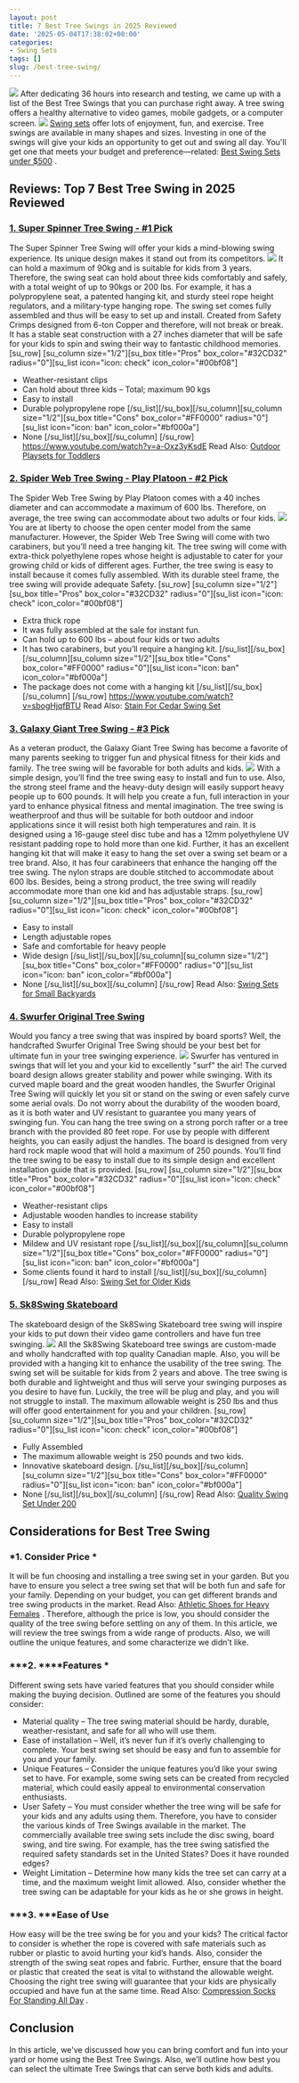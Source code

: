 ```yaml
---
layout: post
title: 7 Best Tree Swings in 2025 Reviewed
date: '2025-05-04T17:38:02+00:00'
categories:
- Swing Sets
tags: []
slug: /best-tree-swing/
---
```


![](/assets/img/e/ir)
After dedicating 36 hours into research and testing, we came up with a list of the Best Tree Swings that you can purchase right away.
A tree swing offers a healthy alternative to video games, mobile gadgets, or a computer screen.
![](/assets/img/img/)
[Swing sets](https://pestpolicy.com/best-swing-set-for-older-kids/)
offer lots of enjoyment, fun, and exercise. Tree swings are available in many shapes and sizes.
Investing in one of the swings will give your kids an opportunity to get out and swing all day.
You'll get one that meets your budget and preference—related:
[Best Swing Sets under $500](https://pestpolicy.com/best-swing-sets-under-500-expert-analysis-and-reviews/)
.
## Reviews: Top 7 Best Tree Swing in 2025 Reviewed
### [1. Super Spinner Tree Swing - #1 Pick](https://www.amazon.com/dp/B07843GXG4/?tag=p-policy-20)
The Super Spinner Tree Swing will offer your kids a mind-blowing swing experience. Its unique design makes it stand out from its competitors.
![](/assets/img/e/ir)
[](https://www.amazon.com/dp/B07843GXG4/?tag=p-policy-20)
[](https://www.amazon.com/dp/B07B12ZHVV/ref=as_li_ss_il?&linkCode=li2&tag=p-policy-20&linkId=da4ea795c03d6f63b84205eb5742fe22&language=en_US)
[](https://www.amazon.com/dp/B005VHRNXO/?tag=p-policy-20)
[](https://www.amazon.com/dp/B00O96YKPW/tag=p-policy-20)
[](https://www.amazon.com/dp/B01M8MUHEW/?tag=p-policy-20)
[](https://www.amazon.com/dp/B01M8MUHEW/?tag=p-policy-20)
[](https://www.amazon.com/dp/B000E77I0Y/?tag=p-policy-20)
[](https://www.amazon.com/dp/B075KD2TL3/?tag=p-policy-20)
[](https://www.amazon.com/dp/B072LFRJM9/?tag=p-policy-20)
[](https://www.amazon.com/dp/B07CQYZVVN/?tag=p-policy-20)
It can hold a maximum of 90kg and is suitable for kids from 3 years. Therefore, the swing seat can hold about three kids comfortably and safely, with a total weight of up to 90kgs or 200 lbs.
For example, it has a polypropylene seat, a patented hanging kit, and sturdy steel rope height regulators, and a military-type hanging rope.
The swing set comes fully assembled and thus will be easy to set up and install. Created from Safety Crimps designed from 6-ton Copper and therefore, will not break or break.
It has a stable seat construction with a 27 inches diameter that will be safe for your kids to spin and swing their way to fantastic childhood memories.
[su_row] [su_column size="1/2"][su_box title="Pros" box_color="#32CD32" radius="0"][su_list icon="icon: check" icon_color="#00bf08"]
- Weather-resistant clips
- Can hold about three kids – Total; maximum 90 kgs
- Easy to install
- Durable polypropylene rope
[/su_list][/su_box][/su_column][su_column size="1/2"][su_box title="Cons" box_color="#FF0000" radius="0"][su_list icon="icon: ban" icon_color="#bf000a"]
- None
[/su_list][/su_box][/su_column] [/su_row]
https://www.youtube.com/watch?v=a-Oxz3yKsdE
Read Also:
[Outdoor Playsets for Toddlers](https://pestpolicy.com/best-outdoor-playsets-for-toddlers/)
### [2. Spider Web Tree Swing - Play Platoon - #2 Pick](https://www.amazon.com/dp/B07B12ZHVV/?tag=p-policy-20)
The Spider Web Tree Swing by Play Platoon comes with a 40 inches diameter and can accommodate a maximum of 600 lbs. Therefore, on average, the tree swing can accommodate about two adults or four kids.
![](/assets/img/e/ir)
[](https://www.amazon.com/dp/B07B12ZHVV/ref=as_li_ss_il?&linkCode=li2&tag=p-policy-20&linkId=da4ea795c03d6f63b84205eb5742fe22&language=en_US)
[](https://www.amazon.com/dp/B005VHRNXO/?tag=p-policy-20)
[](https://www.amazon.com/dp/B00O96YKPW/tag=p-policy-20)
[](https://www.amazon.com/dp/B01M8MUHEW/?tag=p-policy-20)
[](https://www.amazon.com/dp/B01M8MUHEW/?tag=p-policy-20)
[](https://www.amazon.com/dp/B000E77I0Y/?tag=p-policy-20)
[](https://www.amazon.com/dp/B075KD2TL3/?tag=p-policy-20)
[](https://www.amazon.com/dp/B072LFRJM9/?tag=p-policy-20)
[](https://www.amazon.com/dp/B07CQYZVVN/?tag=p-policy-20)
You are at liberty to choose the open center model from the same manufacturer. However, the Spider Web Tree Swing will come with two carabiners, but you’ll need a tree hanging kit.
The tree swing will come with extra-thick polyethylene ropes whose height is adjustable to cater for your growing child or kids of different ages.
Further, the tree swing is easy to install because it comes fully assembled. With its durable steel frame, the tree swing will provide adequate Safety.
[su_row] [su_column size="1/2"][su_box title="Pros" box_color="#32CD32" radius="0"][su_list icon="icon: check" icon_color="#00bf08"]
- Extra thick rope
- It was fully assembled at the sale for instant fun.
- Can hold up to 600 lbs – about four kids or two adults
- It has two carabiners, but you’ll require a hanging kit.
[/su_list][/su_box][/su_column][su_column size="1/2"][su_box title="Cons" box_color="#FF0000" radius="0"][su_list icon="icon: ban" icon_color="#bf000a"]
- The package does not come with a hanging kit
[/su_list][/su_box][/su_column] [/su_row]
https://www.youtube.com/watch?v=sbogHjqfBTU
Read Also:
[Stain For Cedar Swing Set](https://pestpolicy.com/best-stain-for-cedar-swing-set/)
### [3. Galaxy Giant Tree Swing - #3 Pick](https://www.amazon.com/dp/B01DCU2RJG/?tag=p-policy-20)
As a veteran product, the Galaxy Giant Tree Swing has become a favorite of many parents seeking to trigger fun and physical fitness for their kids and family. The tree swing will be favorable for both adults and kids.
![](/assets/img/e/ir)
[](https://www.amazon.com/dp/B01DCU2RJG/?tag=p-policy-20)
[](https://www.amazon.com/dp/B005VHRNXO/?tag=p-policy-20)
[](https://www.amazon.com/dp/B00O96YKPW/tag=p-policy-20)
[](https://www.amazon.com/dp/B01M8MUHEW/?tag=p-policy-20)
[](https://www.amazon.com/dp/B01M8MUHEW/?tag=p-policy-20)
[](https://www.amazon.com/dp/B000E77I0Y/?tag=p-policy-20)
[](https://www.amazon.com/dp/B075KD2TL3/?tag=p-policy-20)
[](https://www.amazon.com/dp/B072LFRJM9/?tag=p-policy-20)
[](https://www.amazon.com/dp/B07CQYZVVN/?tag=p-policy-20)
With a simple design, you’ll find the tree swing easy to install and fun to use. Also, the strong steel frame and the heavy-duty design will easily support heavy people up to 600 pounds.
It will help you create a fun, full interaction in your yard to enhance physical fitness and mental imagination.
The tree swing is weatherproof and thus will be suitable for both outdoor and indoor applications since it will resist both high temperatures and rain.
It is designed using a 16-gauge steel disc tube and has a 12mm polyethylene UV resistant padding rope to hold more than one kid.
Further, it has an excellent hanging kit that will make it easy to hang the set over a swing set beam or a tree brand. Also, it has four carabineers that enhance the hanging off the tree swing.
The nylon straps are double stitched to accommodate about 600 lbs. Besides, being a strong product, the tree swing will readily accommodate more than one kid and has adjustable straps.
[su_row] [su_column size="1/2"][su_box title="Pros" box_color="#32CD32" radius="0"][su_list icon="icon: check" icon_color="#00bf08"]
- Easy to install
- Length adjustable ropes
- Safe and comfortable for heavy people
- Wide design
[/su_list][/su_box][/su_column][su_column size="1/2"][su_box title="Cons" box_color="#FF0000" radius="0"][su_list icon="icon: ban" icon_color="#bf000a"]
- None
[/su_list][/su_box][/su_column] [/su_row]
Read Also:
[Swing Sets for Small Backyards](https://pestpolicy.com/best-swing-sets-for-small-backyards/)
### [4. Swurfer Original Tree Swing](https://www.amazon.com/dp/B00NU9VMAK/?tag=p-policy-20)
Would you fancy a tree swing that was inspired by board sports? Well, the handcrafted Swurfer Original Tree Swing should be your best bet for ultimate fun in your tree swinging experience.
![](/assets/img/e/ir)
[](https://www.amazon.com/dp/B00NU9VMAK/?tag=p-policy-20)
[](https://www.amazon.com/dp/B005VHRNXO/?tag=p-policy-20)
[](https://www.amazon.com/dp/B00O96YKPW/tag=p-policy-20)
[](https://www.amazon.com/dp/B01M8MUHEW/?tag=p-policy-20)
[](https://www.amazon.com/dp/B01M8MUHEW/?tag=p-policy-20)
[](https://www.amazon.com/dp/B000E77I0Y/?tag=p-policy-20)
[](https://www.amazon.com/dp/B075KD2TL3/?tag=p-policy-20)
[](https://www.amazon.com/dp/B072LFRJM9/?tag=p-policy-20)
[](https://www.amazon.com/dp/B07CQYZVVN/?tag=p-policy-20)
Swurfer has ventured in swings that will let you and your kid to excellently "surf" the air! The curved board design allows greater stability and power while swinging.
With its curved maple board and the great wooden handles, the Swurfer Original Tree Swing will quickly let you sit or stand on the swing or even safely curve some aerial ovals.
Do not worry about the durability of the wooden board, as it is both water and UV resistant to guarantee you many years of swinging fun.
You can hang the tree swing on a strong porch rafter or a tree branch with the provided 80 feet rope. For use by people with different heights, you can easily adjust the handles. The board is designed from very hard rock maple wood that will hold a maximum of 250 pounds.
You’ll find the tree swing to be easy to install due to its simple design and excellent installation guide that is provided.
[su_row] [su_column size="1/2"][su_box title="Pros" box_color="#32CD32" radius="0"][su_list icon="icon: check" icon_color="#00bf08"]
- Weather-resistant clips
- Adjustable wooden handles to increase stability
- Easy to install
- Durable polypropylene rope
- Mildew and UV resistant rope
[/su_list][/su_box][/su_column][su_column size="1/2"][su_box title="Cons" box_color="#FF0000" radius="0"][su_list icon="icon: ban" icon_color="#bf000a"]
- Some clients found it hard to install
[/su_list][/su_box][/su_column] [/su_row]
Read Also:
[Swing Set for Older Kids](https://pestpolicy.com/best-swing-set-for-older-kids/)
### [5. Sk8Swing Skateboard](https://www.amazon.com/dp/B012DVUE8Q/?tag=p-policy-20)
The skateboard design of the Sk8Swing Skateboard tree swing will inspire your kids to put down their video game controllers and have fun tree swinging.
![](/assets/img/e/ir)
All the Sk8Swing Skateboard tree swings are custom-made and wholly handcrafted with top quality Canadian maple.
[](https://www.amazon.com/dp/B012DVUE8Q/?tag=p-policy-20)
[](https://www.amazon.com/dp/B005VHRNXO/?tag=p-policy-20)
[](https://www.amazon.com/dp/B00O96YKPW/tag=p-policy-20)
[](https://www.amazon.com/dp/B01M8MUHEW/?tag=p-policy-20)
[](https://www.amazon.com/dp/B01M8MUHEW/?tag=p-policy-20)
[](https://www.amazon.com/dp/B000E77I0Y/?tag=p-policy-20)
[](https://www.amazon.com/dp/B075KD2TL3/?tag=p-policy-20)
[](https://www.amazon.com/dp/B072LFRJM9/?tag=p-policy-20)
[](https://www.amazon.com/dp/B07CQYZVVN/?tag=p-policy-20)
Also, you will be provided with a hanging kit to enhance the usability of the tree swing. The swing set will be suitable for kids from 2 years and above.
The tree swing is both durable and lightweight and thus will serve your swinging purposes as you desire to have fun. Luckily, the tree will be plug and play, and you will not struggle to install.
The maximum allowable weight is 250 lbs and thus will offer good entertainment for you and your children.
[su_row] [su_column size="1/2"][su_box title="Pros" box_color="#32CD32" radius="0"][su_list icon="icon: check" icon_color="#00bf08"]
- Fully Assembled
- The maximum allowable weight is 250 pounds and two kids.
- Innovative skateboard design.
[/su_list][/su_box][/su_column][su_column size="1/2"][su_box title="Cons" box_color="#FF0000" radius="0"][su_list icon="icon: ban" icon_color="#bf000a"]
- None
[/su_list][/su_box][/su_column] [/su_row]
Read Also:
[Quality Swing Set Under 200](https://pestpolicy.com/best-swing-set-under-200/)
## Considerations for Best Tree Swing
### *1. Consider Price *
It will be fun choosing and installing a tree swing set in your garden. But you have to ensure you select a tree swing set that will be both fun and safe for your family.
Depending on your budget, you can get different brands and tree swing products in the market. Read Also:
[Athletic Shoes for Heavy Females](https://pestpolicy.com/best-running-shoes-for-heavy-female-runners/)
.
Therefore, although the price is low, you should consider the quality of the tree swing before settling on any of them.
In this article, we will review the tree swings from a wide range of products. Also, we will outline the unique features, and some characterize we didn’t like.
### ***2. ****Features *
Different swing sets have varied features that you should consider while making the buying decision. Outlined are some of the features you should consider:
- Material quality – The tree swing material should be hardy, durable, weather-resistant, and safe for all who will use them.
- Ease of installation – Well, it’s never fun if it’s overly challenging to complete. Your best swing set should be easy and fun to assemble for you and your family.
- Unique Features – Consider the unique features you’d like your swing set to have. For example, some swing sets can be created from recycled material, which could easily appeal to environmental conservation enthusiasts.
- User Safety – You must consider whether the tree wing will be safe for your kids and any adults using them.
Therefore, you have to consider the various kinds of Tree Swings available in the market. The commercially available tree swing sets include the disc swing, board swing, and tire swing.
For example, has the tree swing satisfied the required safety standards set in the United States? Does it have rounded edges?
- Weight Limitation – Determine how many kids the tree set can carry at a time, and the maximum weight limit allowed. Also, consider whether the tree swing can be adaptable for your kids as he or she grows in height.
### ***3. ***Ease of Use
How easy will be the tree swing be for you and your kids? The critical factor to consider is whether the rope is covered with safe materials such as rubber or plastic to avoid hurting your kid’s hands.
Also, consider the strength of the swing seat ropes and fabric. Further, ensure that the board or plastic that created the seat is vital to withstand the allowable weight.
Choosing the right tree swing will guarantee that your kids are physically occupied and have fun at the same time. Read Also:
[Compression Socks For Standing All Day](https://pestpolicy.com/best-compression-socks-for-standing-all-day/)
.
## Conclusion
In this article, we've discussed how you can bring comfort and fun into your yard or home using the Best Tree Swings. Also, we’ll outline how best you can select the ultimate Tree Swings that can serve both kids and adults.
